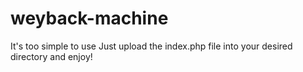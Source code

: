 # weyback-machine
It's too simple to use
Just upload the index.php file into your desired directory and enjoy!

